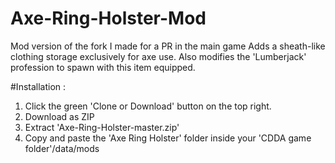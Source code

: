 # Axe-Ring-Holster-Mod
Mod version of the fork I made for a PR in the main game
Adds a sheath-like clothing storage exclusively for axe use. Also modifies the 'Lumberjack' profession to spawn with this item equipped.

#Installation :
  1. Click the green 'Clone or Download' button on the top right.
  2. Download as ZIP
  3. Extract 'Axe-Ring-Holster-master.zip'
  4. Copy and paste the 'Axe Ring Holster' folder inside your 'CDDA game folder'/data/mods
